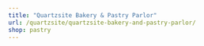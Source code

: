 ```yaml
---
title: "Quartzsite Bakery & Pastry Parlor"
url: /quartzsite/quartzsite-bakery-and-pastry-parlor/
shop: pastry
---
```

